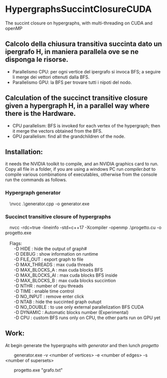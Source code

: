 # HypergraphsSuccintClosureCUDA
The succint closure on hypergraphs, with multi-threading on CUDA and openMP

## Calcolo della chiusura transitiva succinta dato un ipergrafo H, in maniera parallela ove se ne disponga le risorse.
<ul>
	<li>Parallelismo CPU: per ogni vertice del ipergrafo si invoca BFS; a seguire li merge dei vettori ottenuti dalla BFS. </li>
	<li>Parallelismo GPU: la BFS per trovare tutti i nipoti del nodo.</li>
	</ul>
	
## Calculation of the succinct transitive closure given a hypergraph H, in a parallel way where there is the Hardware.
<ul>
	<li>CPU parallelism: BFS is invoked for each vertex of the hypergraph; then it merge the vectors obtained from the BFS. </li>
	<li>GPU parallelism: find all the grandchildren of the node.</li>
	</ul>

## Installation:
it needs the NVIDIA toolkit to compile, and an NVIDIA graphics card to run.<br />
Copy all file in a folder, if you are using a windows PC run _compiler.bat_ to compile various combinations of executables, otherwise from the console run the commands as follows.

### Hypergraph generator
&emsp;\nvcc .\generator.cpp -o generator.exe <br />

### Succinct transitive closure of hypergraphs
&emsp;nvcc -rdc=true -lineinfo -std=c++17 <Flags> -Xcompiler -openmp .\progetto.cu -o progetto.exe <br /></br>
&emsp;Flags:</br>
&emsp;&emsp;-D HIDE  : hide the output of graph# <br />
&emsp;&emsp;-D DEBUG : show information on runtime <br />
&emsp;&emsp;-D FILE_OUT <value> : export graph to file <br />
&emsp;&emsp;-D MAX_THREADS <value> : max cuda threads <br />
&emsp;&emsp;-D MAX_BLOCKS_A <value> : max cuda blocks BFS <br />
&emsp;&emsp;-D MAX_BLOCKS_AI <value> : max cuda blocks BFS inside <br />
&emsp;&emsp;-D MAX_BLOCKS_B <value> : max cuda blocks succintion <br />
&emsp;&emsp;-D NTHR <value> : number of cpu threads <br />
&emsp;&emsp;-D TIME : enable time control <br />
&emsp;&emsp;-D NO_INPUT : remove enter click <br />
&emsp;&emsp;-D NTAB : hide the succinted graph outupt <br />
&emsp;&emsp;-D NO_DOUBLE : to use only external parallelization BFS CUDA  <br />
&emsp;&emsp;-D DYNAMIC : Automatic blocks number (Experimental)  <br />
&emsp;&emsp;-D CPU : custom BFS runs only on CPU, the other parts run on GPU yet <br />

## Work:
At begin generate the hypergraphs with _generator_ and then lunch _progetto_<br />

&emsp;&emsp;generator.exe -v &lt;number of vertices&gt; -e &lt;number of edges&gt; -s &lt;number of supersets&gt;<br />

&emsp;&emsp;progetto.exe "grafo.txt" <br />

